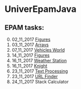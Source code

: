 # UniverEpamJava
EPAM tasks:
----
0. 02_11_2017 [Figures](../tree/master/src/main/java/task0_02_11_2017_Figures)
1. 03_11_2017 [Arrays](../tree/master/src/main/java/task1_03_11_2017_Arrays)
2. 07_11_2017 [Vehicles World](../tree/master/src/main/java/task2_07_11_2017_VehiclesWorld)
3. 14_11_2017 [Figures](../tree/master/src/main/java/task3_14_11_2017_Figures)
4. 16_11_2017 [Weather Station](../tree/master/src/main/java/task4_16_11_2017_WeatherStation)
5. 16_11_2017 [Knight](../tree/master/src/main/java/task5_16_11_2017_Knight)
6. 23_11_2017 [Text Processing](../tree/master/src/main/java/task6_23_11_2017_TextProcessing)
7. 23_11_2017 [URL Finder](../tree/master/src/main/java/task7_23_11_2017_URLFinder)
8. 24_11_2017 Stack Calculator

